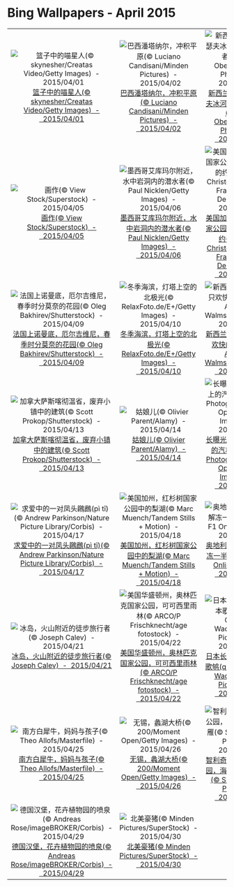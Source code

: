 # Bing Wallpapers - April 2015

| | | | |
|:-------------------------:|:-------------------------:|:-------------------------:|:-------------------------:|
| ![篮子中的喵星人(© skynesher/Creatas Video/Getty Images)  -  2015/04/01](https://bing.ee123.net/img/cn/fhd/2015/04/01.jpg)[篮子中的喵星人(© skynesher/Creatas Video/Getty Images)  -  2015/04/01](https://bing.ee123.net/img/cn/fhd/2015/04/01.jpg) | ![巴西潘塔纳尔，冲积平原(© Luciano Candisani/Minden Pictures)  -  2015/04/02](https://bing.ee123.net/img/cn/fhd/2015/04/02.jpg)[巴西潘塔纳尔，冲积平原(© Luciano Candisani/Minden Pictures)  -  2015/04/02](https://bing.ee123.net/img/cn/fhd/2015/04/02.jpg) | ![新西兰弗兰兹·约瑟夫冰河的徒步旅行者(© Keri Oberly/Aurora Photos)  -  2015/04/03](https://bing.ee123.net/img/cn/fhd/2015/04/03.jpg)[新西兰弗兰兹·约瑟夫冰河的徒步旅行者(© Keri Oberly/Aurora Photos)  -  2015/04/03](https://bing.ee123.net/img/cn/fhd/2015/04/03.jpg) | ![赤狐妈妈在与幼仔玩打斗游戏(© Konrad Wothe/Minden Pictures)  -  2015/04/04](https://bing.ee123.net/img/cn/fhd/2015/04/04.jpg)[赤狐妈妈在与幼仔玩打斗游戏(© Konrad Wothe/Minden Pictures)  -  2015/04/04](https://bing.ee123.net/img/cn/fhd/2015/04/04.jpg) |
| ![画作(© View Stock/Superstock)  -  2015/04/05](https://bing.ee123.net/img/cn/fhd/2015/04/05.jpg)[画作(© View Stock/Superstock)  -  2015/04/05](https://bing.ee123.net/img/cn/fhd/2015/04/05.jpg) | ![墨西哥艾库玛尔附近，水中岩洞内的潜水者(© Paul Nicklen/Getty Images)  -  2015/04/06](https://bing.ee123.net/img/cn/fhd/2015/04/06.jpg)[墨西哥艾库玛尔附近，水中岩洞内的潜水者(© Paul Nicklen/Getty Images)  -  2015/04/06](https://bing.ee123.net/img/cn/fhd/2015/04/06.jpg) | ![美国加州约书亚树国家公园，白雪覆盖的约书亚树(© Christopher Talbot Frank/Danita Delimont)  -  2015/04/07](https://bing.ee123.net/img/cn/fhd/2015/04/07.jpg)[美国加州约书亚树国家公园，白雪覆盖的约书亚树(© Christopher Talbot Frank/Danita Delimont)  -  2015/04/07](https://bing.ee123.net/img/cn/fhd/2015/04/07.jpg) | ![意大利多洛米蒂，加迪纳山口及塞拉群(© Shutterstock)  -  2015/04/08](https://bing.ee123.net/img/cn/fhd/2015/04/08.jpg)[意大利多洛米蒂，加迪纳山口及塞拉群(© Shutterstock)  -  2015/04/08](https://bing.ee123.net/img/cn/fhd/2015/04/08.jpg) |
| ![法国上诺曼底，厄尔吉维尼，春季时分莫奈的花园(© Oleg Bakhirev/Shutterstock)  -  2015/04/09](https://bing.ee123.net/img/cn/fhd/2015/04/09.jpg)[法国上诺曼底，厄尔吉维尼，春季时分莫奈的花园(© Oleg Bakhirev/Shutterstock)  -  2015/04/09](https://bing.ee123.net/img/cn/fhd/2015/04/09.jpg) | ![冬季海滨，灯塔上空的北极光(© RelaxFoto.de/E+/Getty Images)  -  2015/04/10](https://bing.ee123.net/img/cn/fhd/2015/04/10.jpg)[冬季海滨，灯塔上空的北极光(© RelaxFoto.de/E+/Getty Images)  -  2015/04/10](https://bing.ee123.net/img/cn/fhd/2015/04/10.jpg) | ![新西兰基督城，三只欢快的小羔羊(© Andrew Walmsley/Alamy)  -  2015/04/11](https://bing.ee123.net/img/cn/fhd/2015/04/11.jpg)[新西兰基督城，三只欢快的小羔羊(© Andrew Walmsley/Alamy)  -  2015/04/11](https://bing.ee123.net/img/cn/fhd/2015/04/11.jpg) | ![美国蒙大拿州，冰川国家公园中的北方侏儒猫头鹰(© Steven Gnam/Tandem Stills + Motion)  -  2015/04/12](https://bing.ee123.net/img/cn/fhd/2015/04/12.jpg)[美国蒙大拿州，冰川国家公园中的北方侏儒猫头鹰(© Steven Gnam/Tandem Stills + Motion)  -  2015/04/12](https://bing.ee123.net/img/cn/fhd/2015/04/12.jpg) |
| ![加拿大萨斯喀彻温省，废弃小镇中的建筑(© Scott Prokop/Shutterstock)  -  2015/04/13](https://bing.ee123.net/img/cn/fhd/2015/04/13.jpg)[加拿大萨斯喀彻温省，废弃小镇中的建筑(© Scott Prokop/Shutterstock)  -  2015/04/13](https://bing.ee123.net/img/cn/fhd/2015/04/13.jpg) | ![姑娘儿(© Olivier Parent/Alamy)  -  2015/04/14](https://bing.ee123.net/img/cn/fhd/2015/04/14.jpg)[姑娘儿(© Olivier Parent/Alamy)  -  2015/04/14](https://bing.ee123.net/img/cn/fhd/2015/04/14.jpg) | ![长曝光拍摄，街道上的汽车(© Mxing Photography/Flickr Open/Getty Images)  -  2015/04/15](https://bing.ee123.net/img/cn/fhd/2015/04/15.jpg)[长曝光拍摄，街道上的汽车(© Mxing Photography/Flickr Open/Getty Images)  -  2015/04/15](https://bing.ee123.net/img/cn/fhd/2015/04/15.jpg) | ![土耳其，卡帕多西亚，乌奇希萨尔上空的热气球(© Coolbriere Photograph/Getty Images)  -  2015/04/16](https://bing.ee123.net/img/cn/fhd/2015/04/16.jpg)[土耳其，卡帕多西亚，乌奇希萨尔上空的热气球(© Coolbriere Photograph/Getty Images)  -  2015/04/16](https://bing.ee123.net/img/cn/fhd/2015/04/16.jpg) |
| ![求爱中的一对凤头鸊鷉(pì tī)(© Andrew Parkinson/Nature Picture Library/Corbis)  -  2015/04/17](https://bing.ee123.net/img/cn/fhd/2015/04/17.jpg)[求爱中的一对凤头鸊鷉(pì tī)(© Andrew Parkinson/Nature Picture Library/Corbis)  -  2015/04/17](https://bing.ee123.net/img/cn/fhd/2015/04/17.jpg) | ![美国加州，红杉树国家公园中的梨湖(© Marc Muench/Tandem Stills + Motion)  -  2015/04/18](https://bing.ee123.net/img/cn/fhd/2015/04/18.jpg)[美国加州，红杉树国家公园中的梨湖(© Marc Muench/Tandem Stills + Motion)  -  2015/04/18](https://bing.ee123.net/img/cn/fhd/2015/04/18.jpg) | ![奥地利图尔菲斯，解冻一半的草甸(© F1 Online/REX)  -  2015/04/19](https://bing.ee123.net/img/cn/fhd/2015/04/19.jpg)[奥地利图尔菲斯，解冻一半的草甸(© F1 Online/REX)  -  2015/04/19](https://bing.ee123.net/img/cn/fhd/2015/04/19.jpg) | ![广西桂林，收获前的稻田航拍图(© imageBROKER/Superstock)  -  2015/04/20](https://bing.ee123.net/img/cn/fhd/2015/04/20.jpg)[广西桂林，收获前的稻田航拍图(© imageBROKER/Superstock)  -  2015/04/20](https://bing.ee123.net/img/cn/fhd/2015/04/20.jpg) |
| ![冰岛，火山附近的徒步旅行者(© Joseph Calev)  -  2015/04/21](https://bing.ee123.net/img/cn/fhd/2015/04/21.jpg)[冰岛，火山附近的徒步旅行者(© Joseph Calev)  -  2015/04/21](https://bing.ee123.net/img/cn/fhd/2015/04/21.jpg) | ![美国华盛顿州，奥林匹克国家公园，可可西里雨林(© ARCO/P Frischknecht/age fotostock)  -  2015/04/22](https://bing.ee123.net/img/cn/fhd/2015/04/22.jpg)[美国华盛顿州，奥林匹克国家公园，可可西里雨林(© ARCO/P Frischknecht/age fotostock)  -  2015/04/22](https://bing.ee123.net/img/cn/fhd/2015/04/22.jpg) | ![日本长野八岳，日本歌鸲(qú)(© Gouichi Wada/Minden Pictures)  -  2015/04/23](https://bing.ee123.net/img/cn/fhd/2015/04/23.jpg)[日本长野八岳，日本歌鸲(qú)(© Gouichi Wada/Minden Pictures)  -  2015/04/23](https://bing.ee123.net/img/cn/fhd/2015/04/23.jpg) | ![伊朗设拉子，莫克清真寺(粉红清真寺)(© R.Creation/Corbis)  -  2015/04/24](https://bing.ee123.net/img/cn/fhd/2015/04/24.jpg)[伊朗设拉子，莫克清真寺(粉红清真寺)(© R.Creation/Corbis)  -  2015/04/24](https://bing.ee123.net/img/cn/fhd/2015/04/24.jpg) |
| ![南方白犀牛，妈妈与孩子(© Theo Allofs/Masterfile)  -  2015/04/25](https://bing.ee123.net/img/cn/fhd/2015/04/25.jpg)[南方白犀牛，妈妈与孩子(© Theo Allofs/Masterfile)  -  2015/04/25](https://bing.ee123.net/img/cn/fhd/2015/04/25.jpg) | ![无锡，蠡湖大桥(© 200/Moment Open/Getty Images)  -  2015/04/26](https://bing.ee123.net/img/cn/fhd/2015/04/26.jpg)[无锡，蠡湖大桥(© 200/Moment Open/Getty Images)  -  2015/04/26](https://bing.ee123.net/img/cn/fhd/2015/04/26.jpg) | ![智利奇洛埃岛国家公园，海滩上的白草雁(© SIME/eStock Photo)  -  2015/04/27](https://bing.ee123.net/img/cn/fhd/2015/04/27.jpg)[智利奇洛埃岛国家公园，海滩上的白草雁(© SIME/eStock Photo)  -  2015/04/27](https://bing.ee123.net/img/cn/fhd/2015/04/27.jpg) | ![保加利亚，洛维奇附近的德弗塔什卡洞(© Marholev/E+/Getty Images)  -  2015/04/28](https://bing.ee123.net/img/cn/fhd/2015/04/28.jpg)[保加利亚，洛维奇附近的德弗塔什卡洞(© Marholev/E+/Getty Images)  -  2015/04/28](https://bing.ee123.net/img/cn/fhd/2015/04/28.jpg) |
| ![德国汉堡，花卉植物园的喷泉(© Andreas Rose/imageBROKER/Corbis)  -  2015/04/29](https://bing.ee123.net/img/cn/fhd/2015/04/29.jpg)[德国汉堡，花卉植物园的喷泉(© Andreas Rose/imageBROKER/Corbis)  -  2015/04/29](https://bing.ee123.net/img/cn/fhd/2015/04/29.jpg) | ![北美豪猪(© Minden Pictures/SuperStock)  -  2015/04/30](https://bing.ee123.net/img/cn/fhd/2015/04/30.jpg)[北美豪猪(© Minden Pictures/SuperStock)  -  2015/04/30](https://bing.ee123.net/img/cn/fhd/2015/04/30.jpg) |  |  |
